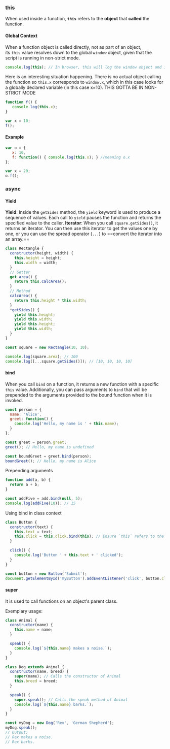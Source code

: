 ### this

When used inside a function, **`this`** refers to the **object** that **called** the function.

#### Global Context

When a function object is called directly, not as part of an object, its `this` value resolves down to the global `window` object, given that the script is running in non-strict mode.

```js
console.log(this); // In browser, this will log the window object and in Node.js global
```

Here is an interesting situation happening. There is no actual object calling the function so `this.x` corresponds to `window.x`, which in this case looks for a globally declared variable (in this case x=10). THIS GOTTA BE IN NON-STRICT MODE

```js
function f() {
   console.log(this.x);
}

var x = 10;
f();
```
#### Example

```js
var o = {
   x: 10,
   f: function() { console.log(this.x); } //meaning o.x
};

var x = 20;
o.f();
```

### async

#### Yield

**Yield**: Inside the `getSides` method, the `yield` keyword is used to produce a sequence of values. Each call to `yield` pauses the function and returns the specified value to the caller.
**Iterator**: When you call `square.getSides()`, it returns an iterator. You can then use this iterator to get the values one by one, or you can use the spread operator (`...`) to ==convert the iterator into an array.==
```js
class Rectangle {
  constructor(height, width) {
    this.height = height;
    this.width = width;
  }
  // Getter
  get area() {
    return this.calcArea();
  }
  // Method
  calcArea() {
    return this.height * this.width;
  }
  *getSides() {
    yield this.height;
    yield this.width;
    yield this.height;
    yield this.width;
  }
}

const square = new Rectangle(10, 10);

console.log(square.area); // 100
console.log([...square.getSides()]); // [10, 10, 10, 10]

```

#### bind

When you call `bind` on a function, it returns a new function with a specific `this` value. Additionally, you can pass arguments to `bind` that will be prepended to the arguments provided to the bound function when it is invoked.

```js
const person = {
  name: 'Alice',
  greet: function() {
    console.log('Hello, my name is ' + this.name);
  }
};

const greet = person.greet;
greet(); // Hello, my name is undefined

const boundGreet = greet.bind(person);
boundGreet(); // Hello, my name is Alice

```

Prepending arguments

```js
function add(a, b) {
  return a + b;
}

const addFive = add.bind(null, 5);
console.log(addFive(10)); // 15

```

Using bind in class context

```js
class Button {
  constructor(text) {
    this.text = text;
    this.click = this.click.bind(this); // Ensure `this` refers to the instance
  }

  click() {
    console.log('Button ' + this.text + ' clicked');
  }
}

const button = new Button('Submit');
document.getElementById('myButton').addEventListener('click', button.click);

```

#### super

It is used to call functions on an object's parent class.

Exemplary usage:

```js
class Animal {
  constructor(name) {
    this.name = name;
  }

  speak() {
    console.log(`${this.name} makes a noise.`);
  }
}

class Dog extends Animal {
  constructor(name, breed) {
    super(name); // Calls the constructor of Animal
    this.breed = breed;
  }

  speak() {
    super.speak(); // Calls the speak method of Animal
    console.log(`${this.name} barks.`);
  }
}

const myDog = new Dog('Rex', 'German Shepherd');
myDog.speak();
// Output:
// Rex makes a noise.
// Rex barks.

```
